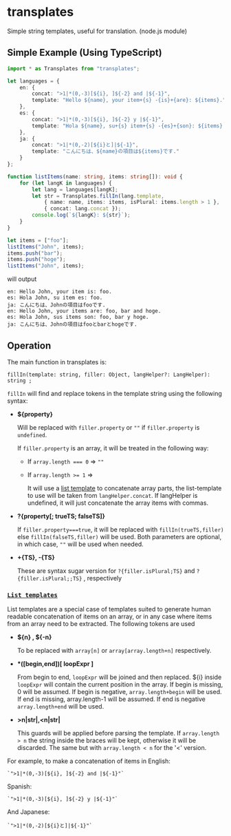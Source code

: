 # transplates
Simple string templates, useful for translation. (node.js module)

## Simple Example (Using TypeScript)

```typescript
import * as Transplates from "transplates";

let languages = {
    en: {
        concat: ">1|*(0,-3)[${i}, ]${-2} and |${-1}",
        template: "Hello ${name}, your item+{s} -{is}+{are}: ${items}."
    },
    es: {
        concat: ">1|*(0,-3)[${i}, ]${-2} y |${-1}",
        template: "Hola ${name}, su+{s} item+{s} -{es}+{son}: ${items}."
    },
    ja: {
        concat: ">1|*(0,-2)[${i}と]|${-1}",
        template: "こんにちは、${name}の項目は${items}です."
    }
};

function listItems(name: string, items: string[]): void {
    for (let langK in languages) {
        let lang = languages[langK];
        let str = Transplates.fillIn(lang.template,
            { name: name, items: items, isPlural: items.length > 1 },
            { concat: lang.concat });
        console.log(`${langK}: ${str}`);
    }
}

let items = ["foo"];
listItems("John", items);
items.push("bar");
items.push("hoge");
listItems("John", items);
```
will output

    en: Hello John, your item is: foo.
    es: Hola John, su item es: foo.
    ja: こんにちは、Johnの項目はfooです.
    en: Hello John, your items are: foo, bar and hoge.
    es: Hola John, sus items son: foo, bar y hoge.
    ja: こんにちは、Johnの項目はfooとbarとhogeです.

## Operation

The main function in transplates is:

    fillIn(template: string, filler: Object, langHelper?: LangHelper): string ;

`fillIn` will find and replace tokens in the template string using the following syntax:

*   **${property}**

    Will be replaced with `filler.property` or `""` if `filler.property` is `undefined`.
    
    If `filler.property` is an array, it will be treated in the following way:
    *   If `array.length === 0`  => `""`
    *   If `array.length >= 1`  =>

        It will use a [list template](#list-template) to concatenate array parts, the list-template to use will be taken from `langHelper.concat`.
        If langHelper is undefined, it will just concatenate the array items with commas.

*   **?{property[; trueTS; falseTS]}**

    If `filler.property===true`, it will be replaced with `fillIn(trueTS,filler)` else `fillIn(falseTS,filler)` will be used.
    Both parameters are optional, in which case, `""` will be used when needed.

*   **+{TS}, -{TS}**

    These are syntax sugar version for `?{filler.isPlural;TS}` and `?{filler.isPlural;;TS}` , respectively

 
 ### [`List templates`](#list-templates)

 List templates are a special case of templates suited to generate human readable concatenation of items on an array, or in any case where items from an array need to be extracted.
 The following tokens are used

*   **${n} , ${-n}** 

    To be replaced with `array[n]` or `array[array.length+n]` respectively.
    
*   **\*([begin,end])[ loopExpr ]**

    From begin to end, `loopExpr` will be joined and then replaced. ${i} inside `loopExpr` will contain the current position in the array.
    If begin is missing, 0 will be assumed. If begin is negative, `array.length+begin` will be used.
    If end is missing, array.length-1 will be assumed. If end is negative `array.length+end` will be used.

*   **>n|str|,<n|str|**

    This guards will be applied before parsing the template. If `array.length > n` the string inside the braces will be kept, otherwise it will be discarded. The same but with `array.length < n` for the '<' version.


For example, to make a concatenation of items in English:

    `">1|*(0,-3)[${i}, ]${-2} and |${-1}"`

Spanish:

    `">1|*(0,-3)[${i}, ]${-2} y |${-1}"`

And Japanese:

    `">1|*(0,-2)[${i}と]|${-1}"`